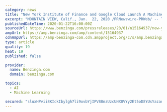 ```yaml
---
category: news
title: "New York Institute of Finance and Google Cloud Launch A Machine Learning for Trading Specialization on Coursera"
excerpt: "MOUNTAIN VIEW, Calif., Jan.  22, 2020 /PRNewswire-PRWeb/ -- The New York Institute of Finance (NYIF) and Google Cloud announced a new Machine Learning for Trading Specialization available exclusively on the Coursera platform."
publishedDateTime: 2020-01-22T16:00:00Z
sourceUrl: https://www.benzinga.com/pressreleases/20/01/n15164937/new-york-institute-of-finance-and-google-cloud-launch-a-machine-learning-for-trading-specializatio
ampUrl: https://amp.benzinga.com/amp/content/15164937
cdnAmpUrl: https://amp-benzinga-com.cdn.ampproject.org/c/s/amp.benzinga.com/amp/content/15164937
type: article
quality: 19
heat: 19
published: false

provider:
  name: Benzinga.com
  domain: benzinga.com

topics:
  - AI
  - Machine Learning

secured: "sluxHPvii8KIckIbylgh7li9ovbYjIPVBBnzUzcUNX8VYy2Et5oD8YUsYazaut1440I3j9AOeK9UONAKnhaU2EhwJKwWEhJG9iNHX/htYy0v+MDYkiOdeoNwXFX8azod2WZfYPF4RmhI7vE62mjgNCUjQSGh0f+uTi1hRXmNfQ86VU3HjimQna6ssg+xASqEP8Vf56uC3vUB7gATJepDhq8Md6OBKKvbVlJMYTcfncxb0B6qitjDaR0gdPsWnJtbDr5P0cEGCGq7RDiL56hbXWQT+bLp04a5wBvwLZtq0XCl5bac/djczW79GsMuKb8c;84n+K5k6wVoLNe/bwsfv7Q=="
---
```



